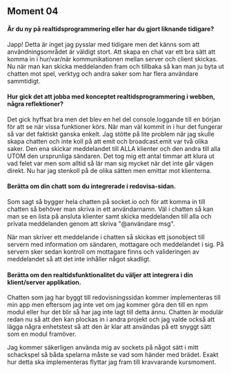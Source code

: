 Moment 04
---------------


#### Är du ny på realtidsprogrammering eller har du gjort liknande tidigare?
Japp! Detta är inget jag pysslar med tidigare men det känns som att användningsområdet är väldigt stort. Att skapa en chat var ett bra sätt att komma in i hur/var/när kommunikationen mellan server och client skickas. Nu när man kan skicka meddelanden fram och tillbaka så kan man ju byta ut chatten mot spel, verktyg och andra saker som har flera användare sammtidigt.


#### Hur gick det att jobba med konceptet realtidsprogrammering i webben, några reflektioner?
Det gick hyffsat bra men det blev en hel del console.loggande till en början för att se när vissa funktioner körs. När man väl kommit in i hur det fungerar så var det faktiskt ganska enkelt. Jag stötte på lite problem när jag skulle skapa chatten och inte koll på att emit och broadcast.emit var två olika saker. Den ena skickar meddelandet till ALLA klienter och den andra till alla UTOM den ursprunliga sändaren. Det tog mig ett antal timmar att klura ut vad felet var men som alltid så lär man sig mycket när det inte går vägen direkt. Nu har jag stenkoll på de olika sätten men emittar mot klienterna.

#### Berätta om din chatt som du integrerade i redovisa-sidan.
Som sagt så bygger hela chatten på socket.io och för att komma in till chatten så behöver man skriva in ett användarnamn. Väl i chatten så kan man se en lista på ansluta klienter samt skicka meddelanden till alla och privata meddelanden genom att skriva "@användare msg".

När man skriver ett meddelande i chatten så skickas ett jsonobject till servern med information om sändaren, mottagare och meddelandet i sig. På servern sker sedan kontroll om mottagare finns och valideringen av meddelandet så att det inte inhåller något skadligt.


#### Berätta om den realtidsfunktionalitet du väljer att integrera i din klient/server applikation.
Chatten som jag har byggt till redovisningssidan kommer implementeras till min app men eftersom jag inte vet om jag kommer göra den till en npm modul eller hur det blir så har jag inte lagt till detta ännu. Chatten är modulär redan nu så att den kan plockas in i andra projekt och jag valde också att lägga några enhetstest så att den är klar att användas på ett snyggt sätt som en modul framöver.

Jag kommer säkerligen använda mig av sockets på något sätt i mitt schackspel så båda spelarna måste se vad som händer med brädet. Exakt hur detta ska implementeras flyttar jag fram till kravvarande kursmoment.
